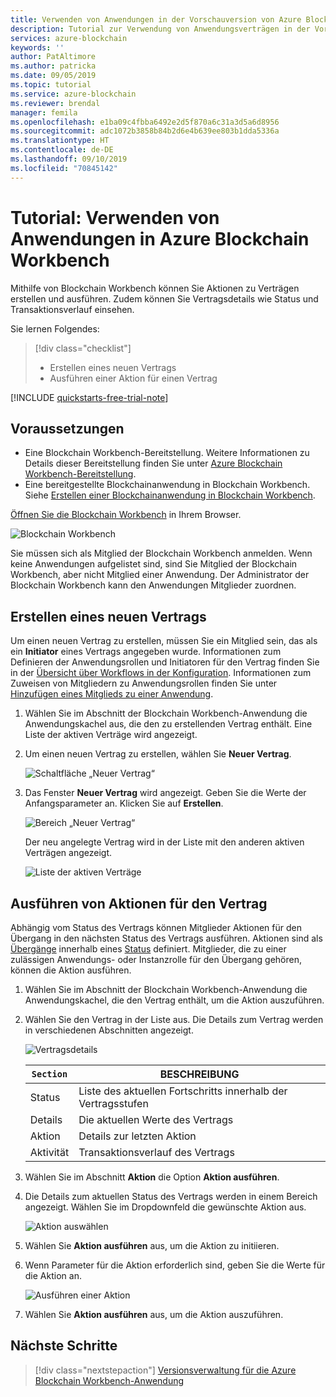 ```yaml
---
title: Verwenden von Anwendungen in der Vorschauversion von Azure Blockchain Workbench
description: Tutorial zur Verwendung von Anwendungsverträgen in der Vorschauversion von Azure Blockchain Workbench
services: azure-blockchain
keywords: ''
author: PatAltimore
ms.author: patricka
ms.date: 09/05/2019
ms.topic: tutorial
ms.service: azure-blockchain
ms.reviewer: brendal
manager: femila
ms.openlocfilehash: e1ba09c4fbba6492e2d5f870a6c31a3d5a6d8956
ms.sourcegitcommit: adc1072b3858b84b2d6e4b639ee803b1dda5336a
ms.translationtype: HT
ms.contentlocale: de-DE
ms.lasthandoff: 09/10/2019
ms.locfileid: "70845142"
---
```

# <a name="tutorial-using-applications-in-azure-blockchain-workbench"></a>Tutorial: Verwenden von Anwendungen in Azure Blockchain Workbench

Mithilfe von Blockchain Workbench können Sie Aktionen zu Verträgen erstellen und ausführen. Zudem können Sie Vertragsdetails wie Status und Transaktionsverlauf einsehen.

Sie lernen Folgendes:

> [!div class="checklist"]
> * Erstellen eines neuen Vertrags
> * Ausführen einer Aktion für einen Vertrag

[!INCLUDE [quickstarts-free-trial-note](../../../includes/quickstarts-free-trial-note.md)]

## <a name="prerequisites"></a>Voraussetzungen

* Eine Blockchain Workbench-Bereitstellung. Weitere Informationen zu Details dieser Bereitstellung finden Sie unter [Azure Blockchain Workbench-Bereitstellung](deploy.md).
* Eine bereitgestellte Blockchainanwendung in Blockchain Workbench. Siehe [Erstellen einer Blockchainanwendung in Blockchain Workbench](create-app.md).

[Öffnen Sie die Blockchain Workbench](deploy.md#blockchain-workbench-web-url) in Ihrem Browser.

![Blockchain Workbench](./media/use/workbench.png)

Sie müssen sich als Mitglied der Blockchain Workbench anmelden. Wenn keine Anwendungen aufgelistet sind, sind Sie Mitglied der Blockchain Workbench, aber nicht Mitglied einer Anwendung. Der Administrator der Blockchain Workbench kann den Anwendungen Mitglieder zuordnen.

## <a name="create-new-contract"></a>Erstellen eines neuen Vertrags

Um einen neuen Vertrag zu erstellen, müssen Sie ein Mitglied sein, das als ein **Initiator** eines Vertrags angegeben wurde. Informationen zum Definieren der Anwendungsrollen und Initiatoren für den Vertrag finden Sie in der [Übersicht über Workflows in der Konfiguration](configuration.md#workflows). Informationen zum Zuweisen von Mitgliedern zu Anwendungsrollen finden Sie unter [Hinzufügen eines Mitglieds zu einer Anwendung](manage-users.md#add-member-to-application).

1. Wählen Sie im Abschnitt der Blockchain Workbench-Anwendung die Anwendungskachel aus, die den zu erstellenden Vertrag enthält. Eine Liste der aktiven Verträge wird angezeigt.

2. Um einen neuen Vertrag zu erstellen, wählen Sie **Neuer Vertrag**.

    ![Schaltfläche „Neuer Vertrag“](./media/use/contract-list.png)

3. Das Fenster **Neuer Vertrag** wird angezeigt. Geben Sie die Werte der Anfangsparameter an. Klicken Sie auf **Erstellen**.

    ![Bereich „Neuer Vertrag“](./media/use/new-contract.png)

    Der neu angelegte Vertrag wird in der Liste mit den anderen aktiven Verträgen angezeigt.

    ![Liste der aktiven Verträge](./media/use/active-contracts.png)

## <a name="take-action-on-contract"></a>Ausführen von Aktionen für den Vertrag

Abhängig vom Status des Vertrags können Mitglieder Aktionen für den Übergang in den nächsten Status des Vertrags ausführen. Aktionen sind als [Übergänge](configuration.md#transitions) innerhalb eines [Status](configuration.md#states) definiert. Mitglieder, die zu einer zulässigen Anwendungs- oder Instanzrolle für den Übergang gehören, können die Aktion ausführen. 

1. Wählen Sie im Abschnitt der Blockchain Workbench-Anwendung die Anwendungskachel, die den Vertrag enthält, um die Aktion auszuführen.
2. Wählen Sie den Vertrag in der Liste aus. Die Details zum Vertrag werden in verschiedenen Abschnitten angezeigt. 

    ![Vertragsdetails](./media/use/contract-details.png)

    | `Section`  | BESCHREIBUNG  |
    |---------|---------|
    | Status | Liste des aktuellen Fortschritts innerhalb der Vertragsstufen |
    | Details | Die aktuellen Werte des Vertrags |
    | Aktion | Details zur letzten Aktion |
    | Aktivität | Transaktionsverlauf des Vertrags |
    
3. Wählen Sie im Abschnitt **Aktion** die Option **Aktion ausführen**.

4. Die Details zum aktuellen Status des Vertrags werden in einem Bereich angezeigt. Wählen Sie im Dropdownfeld die gewünschte Aktion aus. 

    ![Aktion auswählen](./media/use/choose-action.png)

5. Wählen Sie **Aktion ausführen** aus, um die Aktion zu initiieren.
6. Wenn Parameter für die Aktion erforderlich sind, geben Sie die Werte für die Aktion an.

    ![Ausführen einer Aktion](./media/use/take-action.png)

7. Wählen Sie **Aktion ausführen** aus, um die Aktion auszuführen.

## <a name="next-steps"></a>Nächste Schritte

> [!div class="nextstepaction"]
> [Versionsverwaltung für die Azure Blockchain Workbench-Anwendung](version-app.md)
